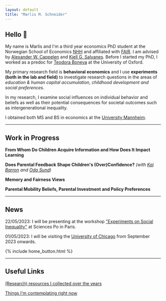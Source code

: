 ```yaml
---
layout: default
title: "Marlis M. Schneider"
---
```


## Hello 👋

My name is Marlis and I'm a third year economics PhD student at the Norwegian School of Economics [NHH](https://www.nhh.no/en/) and affiliated with [FAIR](https://www.nhh.no/en/research-centres/fair/). I am advised by [Alexander W. Cappelen](https://sites.google.com/view/alexander-w-cappelen/home) and [Kjell G. Salvanes](https://sites.google.com/view/kjellsalvanes/home). Before I started my PhD, I worked as a predoc for [Teodora Boneva](https://sites.google.com/site/bonevateodora/home) at the University of Oxford.

My primary research field is **behavioral economics** and I use **experiments (both in the lab and field)** to investigate research questions in the areas of _education & human capital accumulation, childhood development and social preferences_.

In my research, I examine social influences on individual behavior and beliefs as well as their potential consequences for societal outcomes such as intergenerational inequality.

I obtained both MS and BS in economics at the [University Mannheim](https://www.vwl.uni-mannheim.de/en/).

---

## Work in Progress

**From Whom Do Children Acquire Information and How Does It Impact Learning**

**Does Parental Feedback Shape Children's (Over)Confidence?** _(with [Kai Barron](https://sites.google.com/site/kaibarron/) and [Oda Sund](https://sites.google.com/view/odasund/home))_

**Memory and Fairness Views**

**Parental Mobility Beliefs, Parental Investment and Policy Preferences**

---

## News

22/05/2023: I will be presenting at the workshop ["Experiments on Social Inequality"](https://rc28paris2023.sciencesconf.org) at Sciences Po in Paris.

01/05/2023: I will be visiting the [University of Chicago](https://harris.uchicago.edu) from September 2023 onwards.

{% include home_button.html %}

---

## Useful Links

[(Research) resources I collected over the years](./resources)

[Things I'm contemplating right now](./current)
